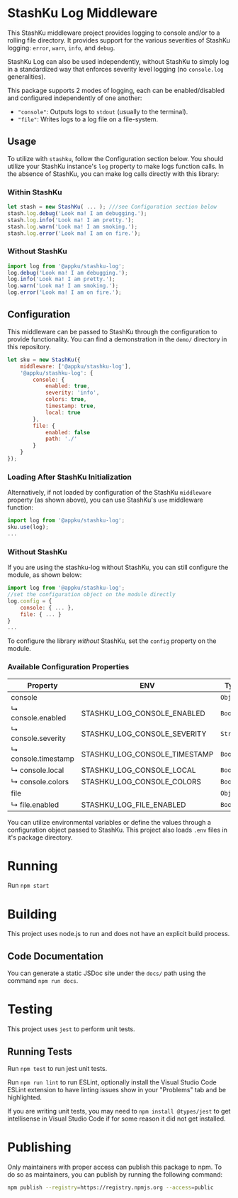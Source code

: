 # StashKu Log Middleware
This StashKu middleware project provides logging to console and/or to a rolling file directory. It provides support for
the various severities of StashKu logging: `error`, `warn`, `info`, and `debug`.

StashKu Log can also be used independently, without StashKu to simply log in a standardized way that enforces severity
level logging (no `console.log` generalities). 

This package supports 2 modes of logging, each can be enabled/disabled and configured independently of one another:
- `"console"`: Outputs logs to `stdout` (usually to the terminal).
- `"file"`: Writes logs to a log file on a file-system.

## Usage
To utilize with `stashku`, follow the Configuration section below. You should utilize your StashKu instance's `log`
property to make logs function calls. In the absence of StashKu, you can make log calls directly with this library:

### Within StashKu
```js
let stash = new StashKu( ... ); ///see Configuration section below
stash.log.debug('Look ma! I am debugging.');
stash.log.info('Look ma! I am pretty.');
stash.log.warn('Look ma! I am smoking.');
stash.log.error('Look ma! I am on fire.');
```

### Without StashKu
```js
import log from '@appku/stashku-log';
log.debug('Look ma! I am debugging.');
log.info('Look ma! I am pretty.');
log.warn('Look ma! I am smoking.');
log.error('Look ma! I am on fire.');
```

## Configuration
This middleware can be passed to StashKu through the configuration to provide functionality. You can find a
demonstration in the `demo/` directory in this repository.

```js
let sku = new StashKu({
    middleware: ['@appku/stashku-log'],
    '@appku/stashku-log': {
        console: {
            enabled: true,
            severity: 'info',
            colors: true,
            timestamp: true,
            local: true
        },
        file: {
            enabled: false
            path: './'
        }
    }
});
```

### Loading After StashKu Initialization
Alternatively, if not loaded by configuration of the StashKu `middleware` property (as shown above), you can use 
StashKu's `use` middleware function:
```js
import log from '@appku/stashku-log';
sku.use(log);
...
```

### Without StashKu
If you are using the stashku-log without StashKu, you can still configure the module, as shown below:
```js
import log from '@appku/stashku-log';
//set the configuration object on the module directly
log.config = { 
    console: { ... }, 
    file: { ... }
}
...
```

To configure the library *without* StashKu, set the `config` property on the module.

### Available Configuration Properties
| Property | ENV | Type | Default |
|-|-|-|-|
| console |  | `Object` |  |
| ↳ console.enabled | STASHKU_LOG_CONSOLE_ENABLED | `Boolean` | `true` |
| ↳ console.severity | STASHKU_LOG_CONSOLE_SEVERITY | `String` | `null` |
| ↳ console.timestamp | STASHKU_LOG_CONSOLE_TIMESTAMP | `Boolean` | `true` |
| ↳ console.local | STASHKU_LOG_CONSOLE_LOCAL | `Boolean` | `true` |
| ↳ console.colors | STASHKU_LOG_CONSOLE_COLORS | `Boolean` | `true` |
| file |  | `Object` |  |
| ↳ file.enabled | STASHKU_LOG_FILE_ENABLED | `Boolean` | `false` |

You can utilize environmental variables or define the values through a configuration object passed to StashKu. 
This project also loads `.env` files in it's package directory.

# Running
Run `npm start`

# Building
This project uses node.js to run and does not have an explicit build process.

## Code Documentation
You can generate a static JSDoc site under the `docs/` path using the command `npm run docs`.

# Testing
This project uses `jest` to perform unit tests.

## Running Tests
Run `npm test` to run jest unit tests.

Run `npm run lint` to run ESLint, optionally install the Visual Studio Code ESLint extension to have linting issues show in your "Problems" tab and be highlighted.

If you are writing unit tests, you may need to `npm install @types/jest` to get intellisense in Visual Studio Code if for some reason it did not get installed.

# Publishing
Only maintainers with proper access can publish this package to npm. To do so as maintainers, you can publish by running the following command:

```sh
npm publish --registry=https://registry.npmjs.org --access=public
```